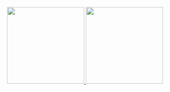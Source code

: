 

  <div align="center">
  <a href="https://github.com/CherifiMi">
  <img height="180em" src="https://github-readme-stats.vercel.app/api?username=CherifiMi&show_icons=true&theme=github_dark&include_all_commits=true&count_private=true"/>
  <img height="180em" src="https://github-readme-stats.vercel.app/api/top-langs/?username=CherifiMi&hide=javascript,css,scss,html,makefile&layout=compact&langs_count=5&theme=github_dark"/>
</div>
 
